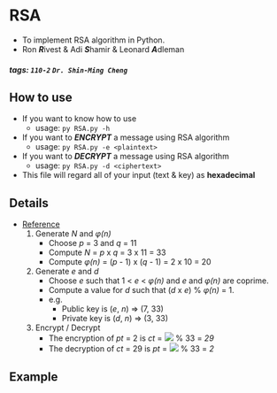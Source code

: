 # RSA

- To implement RSA algorithm in Python.
- Ron ***R***ivest & Adi ***S***hamir & Leonard ***A***dleman

##### tags: `110-2` `Dr. Shin-Ming Cheng`

## How to use

- If you want to know how to use
	- usage: `py RSA.py -h`
- If you want to ***ENCRYPT*** a message using RSA algorithm
	- usage: `py RSA.py -e <plaintext>`
- If you want to ***DECRYPT*** a message using RSA algorithm
	- usage: `py RSA.py -d <ciphertext>`
- This file will regard all of your input (text & key) as **hexadecimal**

## Details

- [Reference](https://www.cs.utexas.edu/~mitra/honors/soln.html)
	1. Generate *N* and *φ(n)*
		- Choose *p* = 3 and *q* = 11
		- Compute *N* = *p* x *q* = 3 x 11 = 33
		- Compute *φ(n)* = (*p* - 1) x (*q* - 1) = 2 x 10 = 20
	2. Generate *e* and *d*
		- Choose *e* such that 1 < *e* < *φ(n)* and *e* and *φ(n)* are coprime.
		- Compute a value for *d* such that (*d* x *e*) % *φ(n)* = 1.
	   	- e.g. 
	   		- Public key is (*e*, *n*) => (7, 33)
	    	- Private key is (*d*, *n*) => (3, 33)
	3. Encrypt / Decrypt
		- The encryption of *pt* =  2 is *ct* = <img src="https://render.githubusercontent.com/render/math?math=2^{7}"> % 33 = *29*
		- The decryption of *ct* = 29 is *pt* = <img src="https://render.githubusercontent.com/render/math?math=29^{3}"> % 33 = *2*

## Example

